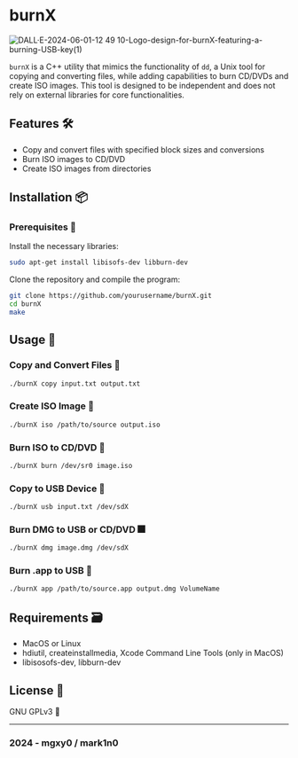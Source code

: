 # burnX  

![DALL·E-2024-06-01-12 49 10-Logo-design-for-burnX-featuring-a-burning-USB-key(1)](https://github.com/mgxy0/burnX/assets/127632468/3187aedd-d53f-4673-a936-1d9742a0beff)

`burnX` is a C++ utility that mimics the functionality of `dd`, a Unix tool for copying and converting files, while adding capabilities to burn CD/DVDs and create ISO images. This tool is designed to be independent and does not rely on external libraries for core functionalities.

## Features 🛠️

- Copy and convert files with specified block sizes and conversions
-  Burn ISO images to CD/DVD
-   Create ISO images from directories

## Installation 📦

### Prerequisites 🔣

Install the necessary libraries:

  ```sh
  sudo apt-get install libisofs-dev libburn-dev
  ```

Clone the repository and compile the program:

  ```sh
  git clone https://github.com/yourusername/burnX.git
  cd burnX
  make
  ```

## Usage 🚀

### Copy and Convert Files 📑

  ```sh
  ./burnX copy input.txt output.txt
  ```

### Create ISO Image 💽

  ```sh
  ./burnX iso /path/to/source output.iso
  ```

### Burn ISO to CD/DVD 🎇

  ```sh
  ./burnX burn /dev/sr0 image.iso
  ```

### Copy to USB Device 🔌


  ```sh
  ./burnX usb input.txt /dev/sdX
  ```

### Burn DMG to USB or CD/DVD 🎆

  ```sh
  ./burnX dmg image.dmg /dev/sdX
  ```

### Burn .app to USB 🌋

  ```sh
  ./burnX app /path/to/source.app output.dmg VolumeName
  ```

## Requirements 🗃️

- MacOS or Linux
- hdiutil, createinstallmedia, Xcode Command Line Tools (only in MacOS)
- libisosofs-dev, libburn-dev

## License 📄

GNU GPLv3 🐃

-----------------------------------------------------------------------------------------------------------------------------------------------------------------------------------------------------------------------------------------------------------------------------------------------------------------------------------------

### 2024 - mgxy0 / mark1n0
